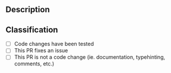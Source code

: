 ## Description
<!-- What is this pull request for? What issues does it address (if applicable)? -->

## Classification
<!-- Put an `x` for things that apply to this PR -->

- [ ] Code changes have been tested
- [ ] This PR fixes an issue
- [ ] This PR is not a code change (ie. documentation, typehinting, comments, etc.)